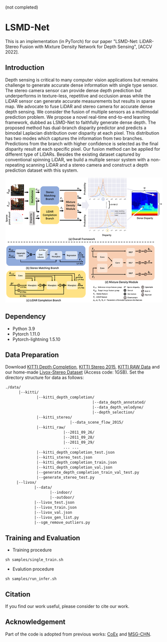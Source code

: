 (not completed)
# LSMD-Net
This is an implementation (in PyTorch) for our paper "LSMD-Net: LiDAR-Stereo Fusion with Mixture Density Network for Depth Sensing", [ACCV 2022].

## Introduction
Depth sensing is critical to many computer vision applications but remains challenge to generate accurate dense information with single type sensor. The stereo camera sensor can provide dense depth prediction but underperforms in texture-less, repetitive and occlusion areas while the LiDAR sensor can generate accurate measurements but results in sparse map. We advocate to fuse LiDAR and stereo camera for accurate dense depth sensing. We consider the fusion of multiple sensors as a multimodal prediction problem. We propose a novel real-time end-to-end learning framework, dubbed as LSMD-Net to faithfully generate dense depth. The proposed method has dual-branch disparity predictor and predicts a bimodal Laplacian distribution over disparity at each pixel. This distribution has two modes which captures the information from two branches. Predictions from the branch with higher confidence is selected as the final disparity result at each specific pixel. Our fusion method can be applied for different type of LiDARs. Besides the existing dataset captured by conventional spinning LiDAR, we build a multiple sensor system with a non-repeating scanning LiDAR and a stereo camera and construct a depth prediction dataset with this system. 

<p align="center">
  <img src="./figs/overview.png" alt="photo not available" height=400>
</p>

## Dependency
- Python 3.9
- Pytorch 1.11.0
- Pytorch-lightning 1.5.10

## Data Preparation
Download [KITTI Depth Completion](http://www.cvlibs.net/datasets/kitti/eval_depth.php?benchmark=depth_completion), [KITTI Stereo 2015](http://www.cvlibs.net/datasets/kitti/eval_scene_flow.php?benchmark=stereo), [KITTI RAW Data](https://www.cvlibs.net/datasets/kitti/raw_data.php) and our home-made [Livox-Stereo Dataset](https://pan.baidu.com/s/1EKopyRLRtJ-BhbLm5CmI0w) (Access code: 1GSB). Set the directory structure for data as follows:

```
./data/
      |--kitti/
              |--kitti_depth_completion/
                                       |--data_depth_annotated/
                                       |--data_depth_velodyne/
                                       |--depth_selection/                                    
              |--kitti_stereo/
                             |--data_scene_flow_2015/
              |--kitti_raw/
                          |--2011_09_26/
                          |--2011_09_28/
                          |--2011_09_29/
                          ... ...
              |--kitti_depth_completion_test.json
              |--kitti_stereo_test.json
              |--kitti_depth_completion_train.json
              |--kitti_depth_completion_val.json
              |--generate_depth_completion_train_val_test.py
              |--generate_stereo_test.py
     |--livox/
             |--data/
                    |--indoor/
                    |--outdoor/
             |--livox_test.json
             |--livox_train.json
             |--livox_val.json
             |--livox_gen_list.py
             |--sgm_remove_outliers.py           
```

## Training and Evaluation
* Training procedure
```
sh samples/single_train.sh
```
* Evalution procedure
```
sh samples/run_infer.sh
```

## Citation
If you find our work useful, please consider to cite our work.

## Acknowledgement
Part of the code is adopted from previous works: [CoEx](https://github.com/antabangun/coex) and [MSG-CHN](https://github.com/anglixjtu/msg_chn_wacv20).

